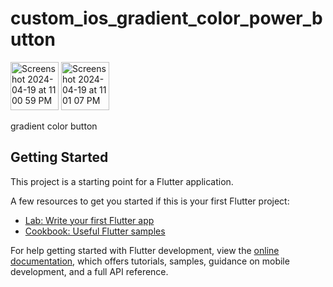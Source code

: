 # custom_ios_gradient_color_power_button
<img width="77" alt="Screenshot 2024-04-19 at 11 00 59 PM" src="https://github.com/mumernadeem/Custom-ios-gradient-color-power-button/assets/88161217/f7633476-3af1-4679-a256-3aa6b2985ef5">
<img width="77" alt="Screenshot 2024-04-19 at 11 01 07 PM" src="https://github.com/mumernadeem/Custom-ios-gradient-color-power-button/assets/88161217/240efbc2-4f60-467e-9afb-ccf55a96cde9">

gradient color button

## Getting Started

This project is a starting point for a Flutter application.

A few resources to get you started if this is your first Flutter project:

- [Lab: Write your first Flutter app](https://docs.flutter.dev/get-started/codelab)
- [Cookbook: Useful Flutter samples](https://docs.flutter.dev/cookbook)

For help getting started with Flutter development, view the
[online documentation](https://docs.flutter.dev/), which offers tutorials,
samples, guidance on mobile development, and a full API reference.
